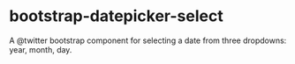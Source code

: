 bootstrap-datepicker-select
===========================

A @twitter bootstrap component for selecting a date from three dropdowns: year, month, day.